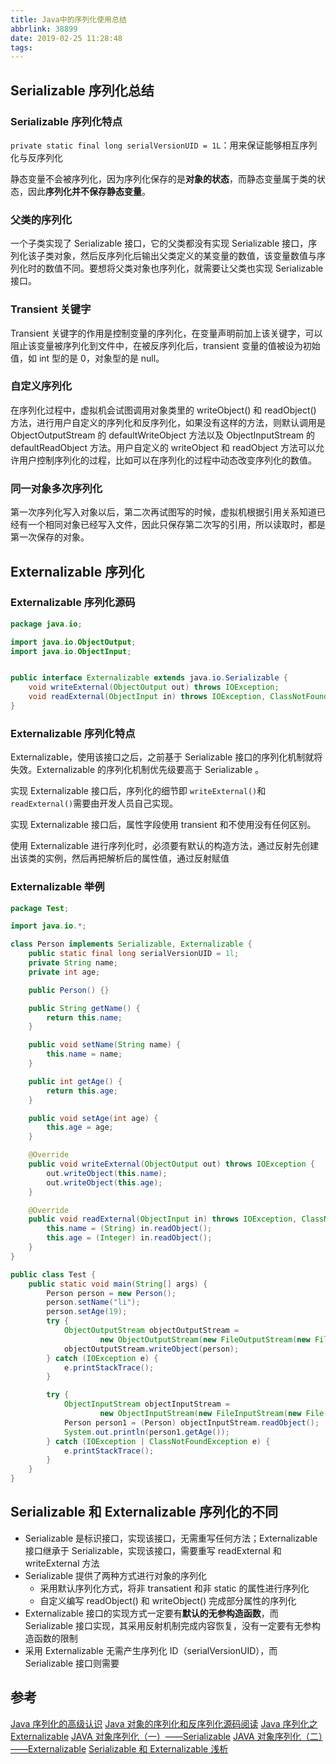 ```yaml
---
title: Java中的序列化使用总结
abbrlink: 38899
date: 2019-02-25 11:28:48
tags:
---
```


## Serializable 序列化总结

### Serializable 序列化特点

`private static final long serialVersionUID = 1L`：用来保证能够相互序列化与反序列化

静态变量不会被序列化，因为序列化保存的是**对象的状态**，而静态变量属于类的状态，因此**序列化并不保存静态变量**。

### 父类的序列化

一个子类实现了 Serializable 接口，它的父类都没有实现 Serializable 接口，序列化该子类对象，然后反序列化后输出父类定义的某变量的数值，该变量数值与序列化时的数值不同。要想将父类对象也序列化，就需要让父类也实现 Serializable 接口。

### Transient 关键字

Transient 关键字的作用是控制变量的序列化，在变量声明前加上该关键字，可以阻止该变量被序列化到文件中，在被反序列化后，transient 变量的值被设为初始值，如 int 型的是 0，对象型的是 null。

### 自定义序列化

在序列化过程中，虚拟机会试图调用对象类里的 writeObject() 和 readObject() 方法，进行用户自定义的序列化和反序列化，如果没有这样的方法，则默认调用是 ObjectOutputStream 的 defaultWriteObject 方法以及 ObjectInputStream 的 defaultReadObject 方法。用户自定义的 writeObject 和 readObject 方法可以允许用户控制序列化的过程，比如可以在序列化的过程中动态改变序列化的数值。

### 同一对象多次序列化

第一次序列化写入对象以后，第二次再试图写的时候，虚拟机根据引用关系知道已经有一个相同对象已经写入文件，因此只保存第二次写的引用，所以读取时，都是第一次保存的对象。

## Externalizable 序列化

### Externalizable 序列化源码

```java
package java.io;

import java.io.ObjectOutput;
import java.io.ObjectInput;


public interface Externalizable extends java.io.Serializable {
    void writeExternal(ObjectOutput out) throws IOException;
    void readExternal(ObjectInput in) throws IOException, ClassNotFoundException;
}
```

### Externalizable 序列化特点

Externalizable，使用该接口之后，之前基于 Serializable 接口的序列化机制就将失效。Externalizable 的序列化机制优先级要高于 Serializable 。

实现 Externalizable 接口后，序列化的细节即
`writeExternal()`和`readExternal()`需要由开发人员自己实现。

实现 Externalizable 接口后，属性字段使用 transient 和不使用没有任何区别。

使用 Externalizable 进行序列化时，必须要有默认的构造方法，通过反射先创建出该类的实例，然后再把解析后的属性值，通过反射赋值

### Externalizable 举例

```java
package Test;

import java.io.*;

class Person implements Serializable, Externalizable {
    public static final long serialVersionUID = 1l;
    private String name;
    private int age;

    public Person() {}

    public String getName() {
        return this.name;
    }

    public void setName(String name) {
        this.name = name;
    }

    public int getAge() {
        return this.age;
    }

    public void setAge(int age) {
        this.age = age;
    }

    @Override
    public void writeExternal(ObjectOutput out) throws IOException {
        out.writeObject(this.name);
        out.writeObject(this.age);
    }

    @Override
    public void readExternal(ObjectInput in) throws IOException, ClassNotFoundException {
        this.name = (String) in.readObject();
        this.age = (Integer) in.readObject();
    }
}

public class Test {
    public static void main(String[] args) {
        Person person = new Person();
        person.setName("li");
        person.setAge(19);
        try {
            ObjectOutputStream objectOutputStream =
                    new ObjectOutputStream(new FileOutputStream(new File("./li.txt")));
            objectOutputStream.writeObject(person);
        } catch (IOException e) {
            e.printStackTrace();
        }

        try {
            ObjectInputStream objectInputStream =
                    new ObjectInputStream(new FileInputStream(new File("./li.txt")));
            Person person1 = (Person) objectInputStream.readObject();
            System.out.println(person1.getAge());
        } catch (IOException | ClassNotFoundException e) {
            e.printStackTrace();
        }
    }
}

```

## Serializable 和 Externalizable 序列化的不同

- Serializable 是标识接口，实现该接口，无需重写任何方法；Externalizable 接口继承于 Serializable，实现该接口，需要重写 readExternal 和 writeExternal 方法
- Serializable 提供了两种方式进行对象的序列化
  - 采用默认序列化方式，将非 transatient 和非 static 的属性进行序列化
  - 自定义编写 readObject() 和 writeObject() 完成部分属性的序列化
- Externalizable 接口的实现方式一定要有**默认的无参构造函数**，而 Serializable 接口实现，其采用反射机制完成内容恢复，没有一定要有无参构造函数的限制
- 采用 Externalizable 无需产生序列化 ID（serialVersionUID），而 Serializable 接口则需要

## 参考

[Java 序列化的高级认识](https://www.ibm.com/developerworks/cn/java/j-lo-serial/index.html)
[Java 对象的序列化和反序列化源码阅读](https://www.cnblogs.com/woshimrf/p/java-serialize.html)
[Java 序列化之 Externalizable](https://www.jianshu.com/p/411e18ceaa55)
[JAVA 对象序列化（一）——Serializable](https://www.cnblogs.com/chenfei0801/archive/2013/04/05/3001149.html)
[JAVA 对象序列化（二）——Externalizable](https://www.cnblogs.com/chenfei0801/archive/2013/04/06/3002146.html)
[Serializable 和 Externalizable 浅析](https://my.oschina.net/wangmengjun/blog/1588096)
